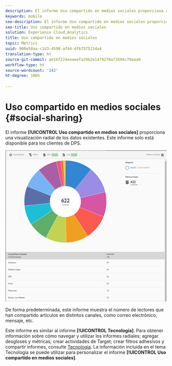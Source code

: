 ```yaml
---
description: El informe Uso compartido en medios sociales proporciona una visualización radial de los datos existentes. Este informe está disponible para los clientes de Digital Publishing Suites (DPS).
keywords: mobile
seo-description: El informe Uso compartido en medios sociales proporciona una visualización radial de los datos existentes. Este informe está disponible para los clientes de Digital Publishing Suites (DPS).
seo-title: Uso compartido en medios sociales
solution: Experience Cloud,Analytics
title: Uso compartido en medios sociales
topic: Metrics
uuid: 900e58aa-c1d3-4590-af44-df67575214a4
translation-type: ht
source-git-commit: ae16f224eeaeefa29b2e1479270a72694c79aaa0
workflow-type: ht
source-wordcount: '142'
ht-degree: 100%

---
```



# Uso compartido en medios sociales {#social-sharing}

El informe **[!UICONTROL Uso compartido en medios sociales]** proporciona una visualización radial de los datos existentes. Este informe solo está disponible para los clientes de DPS.

![](assets/dps_social_share.png)

De forma predeterminada, este informe muestra el número de lectores que han compartido artículos en distintos canales, como correo electrónico, mensaje, etc.

Este informe es similar al informe **[!UICONTROL Tecnología]**. Para obtener información sobre cómo navegar y utilizar los informes radiales; agregar desgloses y métricas; crear actividades de Target; crear filtros adhesivos y compartir informes, consulte [Tecnología](//help/using/usage/reports-technology.md). La información incluida en el tema Tecnología se puede utilizar para personalizar el informe **[!UICONTROL Uso compartido en medios sociales]**.

